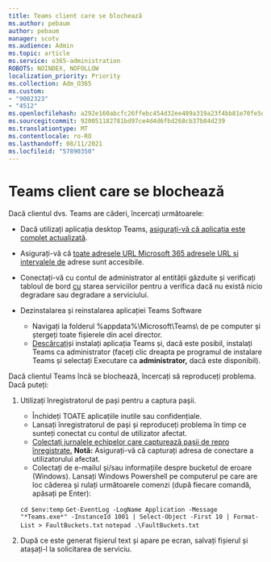 ```yaml
---
title: Teams client care se blochează
ms.author: pebaum
author: pebaum
manager: scotv
ms.audience: Admin
ms.topic: article
ms.service: o365-administration
ROBOTS: NOINDEX, NOFOLLOW
localization_priority: Priority
ms.collection: Adm_O365
ms.custom:
- "9002323"
- "4512"
ms.openlocfilehash: a292e160abcfc26ffebc454d32ee489a319a23f4bb81e70fe5dbe72bfd0b8b81
ms.sourcegitcommit: 920051182781bd97ce4d4d6fbd268cb37b84d239
ms.translationtype: MT
ms.contentlocale: ro-RO
ms.lasthandoff: 08/11/2021
ms.locfileid: "57890350"
---
```

# <a name="teams-client-crashing"></a>Teams client care se blochează

Dacă clientul dvs. Teams are căderi, încercați următoarele:

- Dacă utilizați aplicația desktop Teams, [asigurați-vă că aplicația este complet actualizată](https://support.office.com/article/Update-Microsoft-Teams-535a8e4b-45f0-4f6c-8b3d-91bca7a51db1).

- Asigurați-vă că [toate adresele URL Microsoft 365 adresele URL și intervalele de](https://docs.microsoft.com/microsoftteams/connectivity-issues) adrese sunt accesibile.

- Conectați-vă cu contul de administrator al entității găzduite și verificați tabloul de bord [cu](https://docs.microsoft.com/office365/enterprise/view-service-health) starea serviciilor pentru a verifica dacă nu există nicio degradare sau degradare a serviciului.

- Dezinstalarea și reinstalarea aplicației Teams Software
    - Navigați la folderul %appdata%\Microsoft\Teams\ de pe computer și ștergeți toate fișierele din acel director.
    - [Descărcați](https://www.microsoft.com/microsoft-teams/download-app)și instalați aplicația Teams și, dacă este posibil, instalați Teams ca administrator (faceți clic dreapta pe programul de instalare Teams și selectați Executare ca **administrator,** dacă este disponibil).

Dacă clientul Teams încă se blochează, încercați să reproduceți problema. Dacă puteți:

1. Utilizați înregistratorul de pași pentru a captura pașii.
    - Închideți TOATE aplicațiile inutile sau confidențiale.
    - Lansați înregistratorul de pași și reproduceți problema în timp ce sunteți conectat cu contul de utilizator afectat.
    - [Colectați jurnalele echipelor care capturează pașii de repro înregistrate.](https://docs.microsoft.com/microsoftteams/log-files) **Notă:** Asigurați-vă că capturați adresa de conectare a utilizatorului afectat.
    - Colectați de e-mailul și/sau informațiile despre bucketul de eroare (Windows). Lansați Windows Powershell pe computerul pe care are loc căderea și rulați următoarele comenzi (după fiecare comandă, apăsați pe Enter):

    `cd $env:temp` `Get-EventLog -LogName Application -Message "*Teams.exe*" -InstanceId 1001 | Select-Object -First 10 | Format-List > FaultBuckets.txt`
    `notepad .\FaultBuckets.txt`
    
2. După ce este generat fișierul text și apare pe ecran, salvați fișierul și atașați-l la solicitarea de serviciu. 
